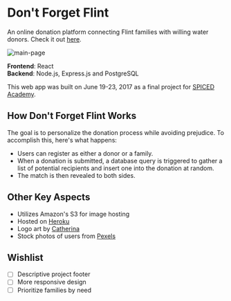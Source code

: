 # Don't Forget Flint
An online donation platform connecting Flint families with willing water donors. Check it out [here](https://dont-forget-flint.herokuapp.com/).

![main-page](https://user-images.githubusercontent.com/26869552/31865240-dda55bce-b76b-11e7-90e2-7da83eeec2bc.png)

**Frontend**: React <br>
**Backend**: Node.js, Express.js and PostgreSQL

This web app was built on June 19-23, 2017 as a final project for [SPICED Academy](https://www.spiced-academy.com/student-projects).

## How Don't Forget Flint Works
The goal is to personalize the donation process while avoiding prejudice. To accomplish this, here's what happens:

- Users can register as either a donor or a family.
- When a donation is submitted, a database query is triggered to gather a list of potential recipients and insert one into the donation at random.
- The match is then revealed to both sides.

## Other Key Aspects
- Utilizes Amazon's S3 for image hosting
- Hosted on [Heroku](https://dont-forget-flint.herokuapp.com/)
- Logo art by [Catherina](https://www.instagram.com/fragileperson/)
- Stock photos of users from [Pexels](https://www.pexels.com/)

## Wishlist
- [ ] Descriptive project footer
- [ ] More responsive design
- [ ] Prioritize families by need

